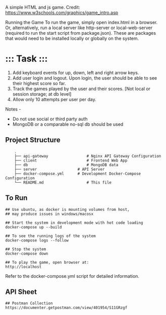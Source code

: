 A simple HTML and js game.
Credit: https://www.w3schools.com/graphics/game_intro.asp


Running the Game
To run the game, simply open index.html in a browser. Or, alternatively, run a local server like http-server or local-web-server (required to run the start script from package.json). These are packages that would need to be installed locally or globally on the system.

::: Task :::
============

1. Add keyboard events for up, down, left and right arrow keys.
2. Add user login and logout. Upon login, the user should be able to see their highest score so far.
3. Track the games played by the user and their scores. [Not local or session storage; at db level]
4. Allow only 10 attempts per user per day.

Notes -
* Do not use social or third party auth
* MongoDB or a comparable no-sql db should be used

## Project Structure 

```
	.
	├── api-gateway                 # Nginx API Gateway Configuration
	├── client             	        # Frontend Web App
	├── db                          # MongoDB data
	├── server      	        # API Server
	├── docker-compose.yml		# Development Docker-Compose Configuration
	└── README.md	                # This file
```



## To Run
```	
## Use ubuntu, as docker is mounting volumes from host, 
## may produce issues in windows/macosx

## Start the system in development mode with hot code loading
docker-compose up --build

## To see the running logs of the system
docker-compose logs --follow

## Stop the system
docker-compose down

## To play the game, open browser at: 
http://localhost

```
Refer to the docker-compose.yml script for detailed information.

## API Sheet
```
## Postman Collection
https://documenter.getpostman.com/view/401954/S11GRzgf

```